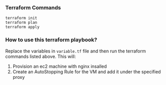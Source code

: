 ### Terraform Commands
```shell
terraform init
terraform plan
terraform apply
```

### How to use this terraform playbook?
Replace the variables in `variable.tf` file and then run the terraform commands listed above. This will:
1. Provision an ec2 machine with nginx insalled
2. Create an AutoStopping Rule for the VM and add it under the specified proxy
